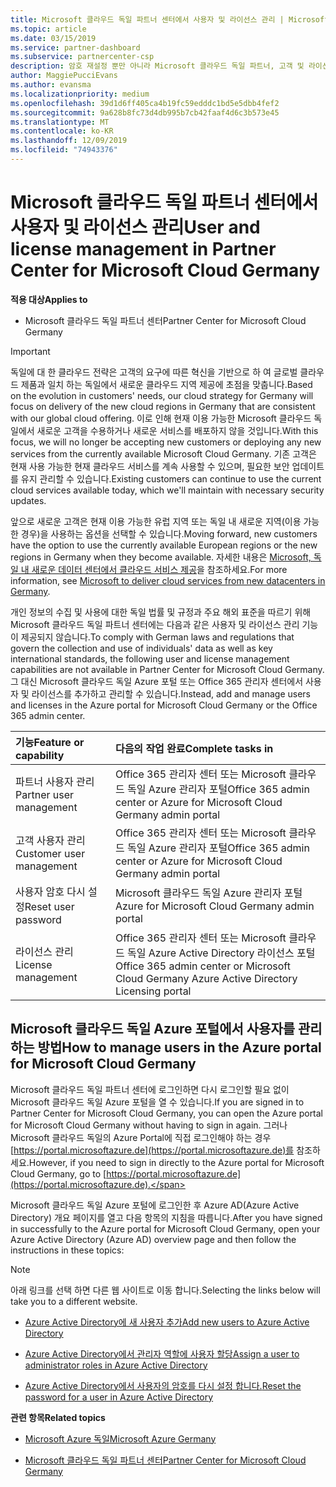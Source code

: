 ```yaml
---
title: Microsoft 클라우드 독일 파트너 센터에서 사용자 및 라이선스 관리 | Microsoft 클라우드 독일 파트너 센터
ms.topic: article
ms.date: 03/15/2019
ms.service: partner-dashboard
ms.subservice: partnercenter-csp
description: 암호 재설정 뿐만 아니라 Microsoft 클라우드 독일 파트너, 고객 및 라이선스에 대 한 파트너 센터를 관리 하는 방법 및 위치를 알아봅니다.
author: MaggiePucciEvans
ms.author: evansma
ms.localizationpriority: medium
ms.openlocfilehash: 39d1d6ff405ca4b19fc59edddc1bd5e5dbb4fef2
ms.sourcegitcommit: 9a628b8fc73d4db995b7cb42faaf4d6c3b573e45
ms.translationtype: MT
ms.contentlocale: ko-KR
ms.lasthandoff: 12/09/2019
ms.locfileid: "74943376"
---
```

# <a name="user-and-license-management-in-partner-center-for-microsoft-cloud-germany"></a><span data-ttu-id="8ff57-103">Microsoft 클라우드 독일 파트너 센터에서 사용자 및 라이선스 관리</span><span class="sxs-lookup"><span data-stu-id="8ff57-103">User and license management in Partner Center for Microsoft Cloud Germany</span></span>

<span data-ttu-id="8ff57-104">**적용 대상**</span><span class="sxs-lookup"><span data-stu-id="8ff57-104">**Applies to**</span></span>

-  <span data-ttu-id="8ff57-105">Microsoft 클라우드 독일 파트너 센터</span><span class="sxs-lookup"><span data-stu-id="8ff57-105">Partner Center for Microsoft Cloud Germany</span></span>

> [!IMPORTANT]
> <span data-ttu-id="8ff57-106">독일에 대 한 클라우드 전략은 고객의 요구에 따른 혁신을 기반으로 하 여 글로벌 클라우드 제품과 일치 하는 독일에서 새로운 클라우드 지역 제공에 초점을 맞춥니다.</span><span class="sxs-lookup"><span data-stu-id="8ff57-106">Based on the evolution in customers' needs, our cloud strategy for Germany will focus on delivery of the new cloud regions in Germany that are consistent with our global cloud offering.</span></span> <span data-ttu-id="8ff57-107">이로 인해 현재 이용 가능한 Microsoft 클라우드 독일에서 새로운 고객을 수용하거나 새로운 서비스를 배포하지 않을 것입니다.</span><span class="sxs-lookup"><span data-stu-id="8ff57-107">With this focus, we will no longer be accepting new customers or deploying any new services from the currently available Microsoft Cloud Germany.</span></span> <span data-ttu-id="8ff57-108">기존 고객은 현재 사용 가능한 현재 클라우드 서비스를 계속 사용할 수 있으며, 필요한 보안 업데이트를 유지 관리할 수 있습니다.</span><span class="sxs-lookup"><span data-stu-id="8ff57-108">Existing customers can continue to use the current cloud services available today, which we'll maintain with necessary security updates.</span></span>
>  
> <span data-ttu-id="8ff57-109">앞으로 새로운 고객은 현재 이용 가능한 유럽 지역 또는 독일 내 새로운 지역(이용 가능한 경우)을 사용하는 옵션을 선택할 수 있습니다.</span><span class="sxs-lookup"><span data-stu-id="8ff57-109">Moving forward, new customers have the option to use the currently available European regions or the new regions in Germany when they become available.</span></span> <span data-ttu-id="8ff57-110">자세한 내용은 [Microsoft, 독일 내 새로운 데이터 센터에서 클라우드 서비스 제공](https://news.microsoft.com/europe/2018/08/31/microsoft-to-deliver-cloud-services-from-new-datacentres-in-germany-in-2019-to-meet-evolving-customer-needs/)을 참조하세요.</span><span class="sxs-lookup"><span data-stu-id="8ff57-110">For more information, see [Microsoft to deliver cloud services from new datacenters in Germany](https://news.microsoft.com/europe/2018/08/31/microsoft-to-deliver-cloud-services-from-new-datacentres-in-germany-in-2019-to-meet-evolving-customer-needs/).</span></span>

<span data-ttu-id="8ff57-111">개인 정보의 수집 및 사용에 대한 독일 법률 및 규정과 주요 해외 표준을 따르기 위해 Microsoft 클라우드 독일 파트너 센터에는 다음과 같은 사용자 및 라이선스 관리 기능이 제공되지 않습니다.</span><span class="sxs-lookup"><span data-stu-id="8ff57-111">To comply with German laws and regulations that govern the collection and use of individuals' data as well as key international standards, the following user and license management capabilities are not available in Partner Center for Microsoft Cloud Germany.</span></span> <span data-ttu-id="8ff57-112">그 대신 Microsoft 클라우드 독일 Azure 포털 또는 Office 365 관리자 센터에서 사용자 및 라이선스를 추가하고 관리할 수 있습니다.</span><span class="sxs-lookup"><span data-stu-id="8ff57-112">Instead, add and manage users and licenses in the Azure portal for Microsoft Cloud Germany or the Office 365 admin center.</span></span>

<span data-ttu-id="8ff57-113">기능</span><span class="sxs-lookup"><span data-stu-id="8ff57-113">Feature or capability</span></span> | <span data-ttu-id="8ff57-114">다음의 작업 완료</span><span class="sxs-lookup"><span data-stu-id="8ff57-114">Complete tasks in</span></span>
:--- | :---
<span data-ttu-id="8ff57-115">파트너 사용자 관리</span><span class="sxs-lookup"><span data-stu-id="8ff57-115">Partner user management</span></span> | <span data-ttu-id="8ff57-116">Office 365 관리자 센터 또는 Microsoft 클라우드 독일 Azure 관리자 포털</span><span class="sxs-lookup"><span data-stu-id="8ff57-116">Office 365 admin center or Azure for Microsoft Cloud Germany admin portal</span></span>
<span data-ttu-id="8ff57-117">고객 사용자 관리</span><span class="sxs-lookup"><span data-stu-id="8ff57-117">Customer user management</span></span> | <span data-ttu-id="8ff57-118">Office 365 관리자 센터 또는 Microsoft 클라우드 독일 Azure 관리자 포털</span><span class="sxs-lookup"><span data-stu-id="8ff57-118">Office 365 admin center or Azure for Microsoft Cloud Germany admin portal</span></span>
<span data-ttu-id="8ff57-119">사용자 암호 다시 설정</span><span class="sxs-lookup"><span data-stu-id="8ff57-119">Reset user password</span></span> | <span data-ttu-id="8ff57-120">Microsoft 클라우드 독일 Azure 관리자 포털</span><span class="sxs-lookup"><span data-stu-id="8ff57-120">Azure for Microsoft Cloud Germany admin portal</span></span>
<span data-ttu-id="8ff57-121">라이선스 관리</span><span class="sxs-lookup"><span data-stu-id="8ff57-121">License management</span></span> | <span data-ttu-id="8ff57-122">Office 365 관리자 센터 또는 Microsoft 클라우드 독일 Azure Active Directory 라이선스 포털</span><span class="sxs-lookup"><span data-stu-id="8ff57-122">Office 365 admin center or Microsoft Cloud Germany Azure Active Directory Licensing portal</span></span>

## <a name="how-to-manage-users-in-the-azure-portal-for-microsoft-cloud-germany"></a><span data-ttu-id="8ff57-123">Microsoft 클라우드 독일 Azure 포털에서 사용자를 관리하는 방법</span><span class="sxs-lookup"><span data-stu-id="8ff57-123">How to manage users in the Azure portal for Microsoft Cloud Germany</span></span> 

<span data-ttu-id="8ff57-124">Microsoft 클라우드 독일 파트너 센터에 로그인하면 다시 로그인할 필요 없이 Microsoft 클라우드 독일 Azure 포털을 열 수 있습니다.</span><span class="sxs-lookup"><span data-stu-id="8ff57-124">If you are signed in to Partner Center for Microsoft Cloud Germany, you can open the Azure portal for Microsoft Cloud Germany without having to sign in again.</span></span> <span data-ttu-id="8ff57-125">그러나 Microsoft 클라우드 독일의 Azure Portal에 직접 로그인해야 하는 경우 [https://portal.microsoftazure.de](https://portal.microsoftazure.de)를 참조하세요.</span><span class="sxs-lookup"><span data-stu-id="8ff57-125">However, if you need to sign in directly to the Azure portal for Microsoft Cloud Germany, go to [https://portal.microsoftazure.de](https://portal.microsoftazure.de).</span></span> 

<span data-ttu-id="8ff57-126">Microsoft 클라우드 독일 Azure 포털에 로그인한 후 Azure AD(Azure Active Directory) 개요 페이지를 열고 다음 항목의 지침을 따릅니다.</span><span class="sxs-lookup"><span data-stu-id="8ff57-126">After you have signed in successfully to the Azure portal for Microsoft Cloud Germany, open your Azure Active Directory (Azure AD) overview page and then follow the instructions in these topics:</span></span>

> [!NOTE]  
> <span data-ttu-id="8ff57-127">아래 링크를 선택 하면 다른 웹 사이트로 이동 합니다.</span><span class="sxs-lookup"><span data-stu-id="8ff57-127">Selecting the links below will take you to a different website.</span></span> 

-  [<span data-ttu-id="8ff57-128">Azure Active Directory에 새 사용자 추가</span><span class="sxs-lookup"><span data-stu-id="8ff57-128">Add new users to Azure Active Directory</span></span>](https://docs.microsoft.com/azure/active-directory/active-directory-users-create-azure-portal)

-  [<span data-ttu-id="8ff57-129">Azure Active Directory에서 관리자 역할에 사용자 할당</span><span class="sxs-lookup"><span data-stu-id="8ff57-129">Assign a user to administrator roles in Azure Active Directory</span></span>](https://docs.microsoft.com/azure/active-directory/active-directory-users-assign-role-azure-portal)

-  [<span data-ttu-id="8ff57-130">Azure Active Directory에서 사용자의 암호를 다시 설정 합니다.</span><span class="sxs-lookup"><span data-stu-id="8ff57-130">Reset the password for a user in Azure Active Directory</span></span>](https://docs.microsoft.com/azure/active-directory/active-directory-users-reset-password-azure-portal)

<span data-ttu-id="8ff57-131">**관련 항목**</span><span class="sxs-lookup"><span data-stu-id="8ff57-131">**Related topics**</span></span>

-  [<span data-ttu-id="8ff57-132">Microsoft Azure 독일</span><span class="sxs-lookup"><span data-stu-id="8ff57-132">Microsoft Azure Germany</span></span>](https://azure.microsoft.com/global-infrastructure/germany/)

-  [<span data-ttu-id="8ff57-133">Microsoft 클라우드 독일 파트너 센터</span><span class="sxs-lookup"><span data-stu-id="8ff57-133">Partner Center for Microsoft Cloud Germany</span></span>](partner-center-for-microsoft-cloud-germany.md)


